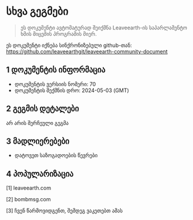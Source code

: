 # სხვა გეგმები

>ეს დოკუმენტი ავტომატურად შეიქმნა Leaveearth-ის საპარლამენტო ხმის მიცემის პროგრამის მიერ.

ეს დოკუმენტი იქნება სინქრონიზებული github-თან: https://github.com/leaveearthgit/leaveearth-community-document

## 1 დოკუმენტის ინფორმაცია

- დოკუმენტის ვერსიის ნომერი: 70
- დოკუმენტის შექმნის დრო: 2024-05-03 (GMT)

## 2 გეგმის დეტალები

არ არის შერჩეული გეგმა

## 3 მადლიერებები
* დატოვეთ საზოგადოების წევრები

## 4 პოპულარიზაცია
[1] leaveearth.com

[2] bombmsg.com

[3] ჩვენ წარმოვიდგენთ, შემდეგ ვაკეთებთ ამას